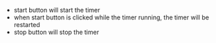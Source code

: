 - start button will start the timer 
- when start button is clicked while the timer running, the timer will be restarted 
- stop button will stop the timer 

